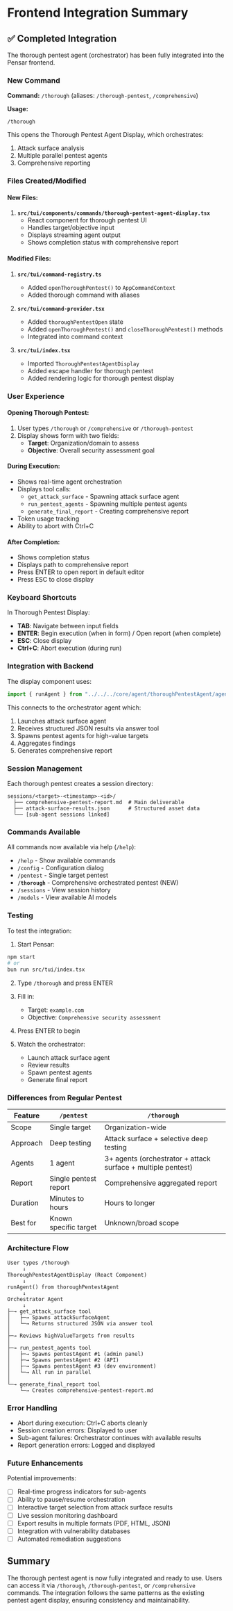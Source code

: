 # Frontend Integration Summary

## ✅ Completed Integration

The thorough pentest agent (orchestrator) has been fully integrated into the Pensar frontend.

### New Command

**Command:** `/thorough` (aliases: `/thorough-pentest`, `/comprehensive`)

**Usage:**
```
/thorough
```

This opens the Thorough Pentest Agent Display, which orchestrates:
1. Attack surface analysis
2. Multiple parallel pentest agents
3. Comprehensive reporting

### Files Created/Modified

#### New Files:
1. **`src/tui/components/commands/thorough-pentest-agent-display.tsx`**
   - React component for thorough pentest UI
   - Handles target/objective input
   - Displays streaming agent output
   - Shows completion status with comprehensive report

#### Modified Files:
1. **`src/tui/command-registry.ts`**
   - Added `openThoroughPentest()` to `AppCommandContext`
   - Added thorough command with aliases

2. **`src/tui/command-provider.tsx`**
   - Added `thoroughPentestOpen` state
   - Added `openThoroughPentest()` and `closeThoroughPentest()` methods
   - Integrated into command context

3. **`src/tui/index.tsx`**
   - Imported `ThoroughPentestAgentDisplay`
   - Added escape handler for thorough pentest
   - Added rendering logic for thorough pentest display

### User Experience

#### Opening Thorough Pentest:
1. User types `/thorough` or `/comprehensive` or `/thorough-pentest`
2. Display shows form with two fields:
   - **Target**: Organization/domain to assess
   - **Objective**: Overall security assessment goal

#### During Execution:
- Shows real-time agent orchestration
- Displays tool calls:
  - `get_attack_surface` - Spawning attack surface agent
  - `run_pentest_agents` - Spawning multiple pentest agents
  - `generate_final_report` - Creating comprehensive report
- Token usage tracking
- Ability to abort with Ctrl+C

#### After Completion:
- Shows completion status
- Displays path to comprehensive report
- Press ENTER to open report in default editor
- Press ESC to close display

### Keyboard Shortcuts

In Thorough Pentest Display:
- **TAB**: Navigate between input fields
- **ENTER**: Begin execution (when in form) / Open report (when complete)
- **ESC**: Close display
- **Ctrl+C**: Abort execution (during run)

### Integration with Backend

The display component uses:
```typescript
import { runAgent } from "../../../core/agent/thoroughPentestAgent/agent";
```

This connects to the orchestrator agent which:
1. Launches attack surface agent
2. Receives structured JSON results via answer tool
3. Spawns pentest agents for high-value targets
4. Aggregates findings
5. Generates comprehensive report

### Session Management

Each thorough pentest creates a session directory:
```
sessions/<target>-<timestamp>-<id>/
  ├── comprehensive-pentest-report.md  # Main deliverable
  ├── attack-surface-results.json      # Structured asset data
  └── [sub-agent sessions linked]
```

### Commands Available

All commands now available via help (`/help`):
- `/help` - Show available commands
- `/config` - Configuration dialog
- `/pentest` - Single target pentest
- **`/thorough`** - Comprehensive orchestrated pentest (NEW)
- `/sessions` - View session history
- `/models` - View available AI models

### Testing

To test the integration:

1. Start Pensar:
```bash
npm start
# or
bun run src/tui/index.tsx
```

2. Type `/thorough` and press ENTER

3. Fill in:
   - Target: `example.com`
   - Objective: `Comprehensive security assessment`

4. Press ENTER to begin

5. Watch the orchestrator:
   - Launch attack surface agent
   - Review results
   - Spawn pentest agents
   - Generate final report

### Differences from Regular Pentest

| Feature | `/pentest` | `/thorough` |
|---------|------------|-------------|
| Scope | Single target | Organization-wide |
| Approach | Deep testing | Attack surface + selective deep testing |
| Agents | 1 agent | 3+ agents (orchestrator + attack surface + multiple pentest) |
| Report | Single pentest report | Comprehensive aggregated report |
| Duration | Minutes to hours | Hours to longer |
| Best for | Known specific target | Unknown/broad scope |

### Architecture Flow

```
User types /thorough
     ↓
ThoroughPentestAgentDisplay (React Component)
     ↓
runAgent() from thoroughPentestAgent
     ↓
Orchestrator Agent
     ↓
├─→ get_attack_surface tool
│   ├─→ Spawns attackSurfaceAgent
│   └─→ Returns structured JSON via answer tool
│
├─→ Reviews highValueTargets from results
│
├─→ run_pentest_agents tool
│   ├─→ Spawns pentestAgent #1 (admin panel)
│   ├─→ Spawns pentestAgent #2 (API)
│   ├─→ Spawns pentestAgent #3 (dev environment)
│   └─→ All run in parallel
│
└─→ generate_final_report tool
    └─→ Creates comprehensive-pentest-report.md
```

### Error Handling

- Abort during execution: Ctrl+C aborts cleanly
- Session creation errors: Displayed to user
- Sub-agent failures: Orchestrator continues with available results
- Report generation errors: Logged and displayed

### Future Enhancements

Potential improvements:
- [ ] Real-time progress indicators for sub-agents
- [ ] Ability to pause/resume orchestration
- [ ] Interactive target selection from attack surface results
- [ ] Live session monitoring dashboard
- [ ] Export results in multiple formats (PDF, HTML, JSON)
- [ ] Integration with vulnerability databases
- [ ] Automated remediation suggestions

## Summary

The thorough pentest agent is now fully integrated and ready to use. Users can access it via `/thorough`, `/thorough-pentest`, or `/comprehensive` commands. The integration follows the same patterns as the existing pentest agent display, ensuring consistency and maintainability.

